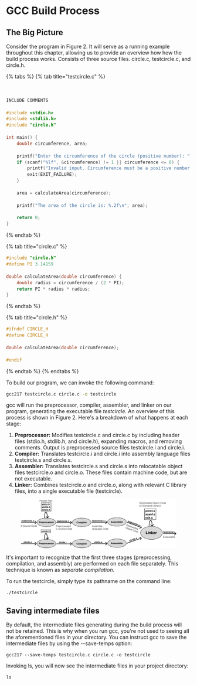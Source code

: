 # GCC Build Process



## The Big Picture

Consider the program in Figure 2. It will serve as a running example throughout this chapter, allowing us to provide an overview how how the build process works. Consists of three source files. circle.c, testcircle.c, and circle.h.&#x20;

{% tabs %}
{% tab title="testcircle.c" %}
```c


INCLUDE COMMENTS 

#include <stdio.h>
#include <stdlib.h>
#include "circle.h"

int main() {
    double circumference, area;

    printf("Enter the circumference of the circle (positive number): ");
    if (scanf("%lf", &circumference) != 1 || circumference <= 0) {
        printf("Invalid input. Circumference must be a positive number.\n");
        exit(EXIT_FAILURE);
    }

    area = calculateArea(circumference);

    printf("The area of the circle is: %.2f\n", area);

    return 0;
}


```
{% endtab %}

{% tab title="circle.c" %}
```c
#include "circle.h"
#define PI 3.14159

double calculateArea(double circumference) {
    double radius = circumference / (2 * PI);
    return PI * radius * radius;
}

```
{% endtab %}

{% tab title="circle.h" %}
```c
#ifndef CIRCLE_H
#define CIRCLE_H

double calculateArea(double circumference);

#endif
```
{% endtab %}
{% endtabs %}

To build our program, we can invoke the following command:

```bash
gcc217 testcircle.c circle.c -o testcircle
```

gcc will run the preprocessor, compiler, assembler, and linker on our program, generating the executable file _testcircle_. An overview of this process is shown in Figure 2. Here's a breakdown of what happens at each stage:

1. **Preprocessor:** Modifies testcircle.c and circle.c by including header files (stdio.h, stdlib.h, and circle.h), expanding macros, and removing comments. Output is preprocessed source files testcircle.i and circle.i. &#x20;
2. **Compiler:** Translates testcircle.i and circle.i into assembly language files testcircle.s and circle.s.&#x20;
3. **Assembler:** Translates testcircle.s and circle.s into relocatable object files testcircle.o and circle.o. These files contain machine code, but are not executable.&#x20;
4. **Linker:** Combines testcircle.o and circle.o, along with relevant C library files, into a single executable file (testcircle).&#x20;

<figure><img src="../../.gitbook/assets/Group 63.png" alt=""><figcaption></figcaption></figure>

It's important to recognize that the first three stages (preprocessing, compilation, and assembly) are performed on each file separately. This technique is known as _separate compilation_.&#x20;

To run the testcircle, simply type its pathname on the command line:

```
./testcircle
```

## Saving intermediate files

By default, the intermediate files generating during the build process will not be retained. This is why when you run gcc, you're not used to seeing all the aforementioned files in your directory. You can instruct gcc to save the intermediate files by using the --save-temps option:

```
gcc217 --save-temps testcircle.c circle.c -o testcircle
```

Invoking ls, you will now see the intermediate files in your project directory:

```
ls
```
